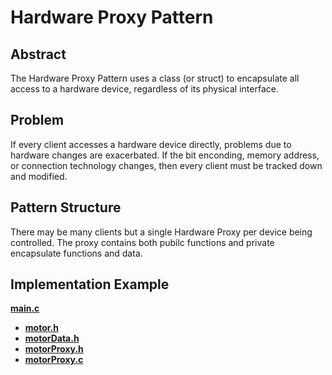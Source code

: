 # Hardware Proxy Pattern

## Abstract

The Hardware Proxy Pattern uses a class (or struct) to encapsulate
all access to a hardware device, regardless of its physical interface.

## Problem

If every client accesses a hardware device directly, problems due to
hardware changes are exacerbated. If the bit enconding, memory address, 
or connection technology changes, then every client must be tracked down
and modified.

## Pattern Structure

There may be many clients but a single Hardware Proxy per device being
controlled. The proxy contains both pubilc functions and private encapsulate
functions and data.

## Implementation Example

**[main.c](App/Src/main.c)**

- **[motor.h](App/Inc/motor.h)**
- **[motorData.h](App/Inc/motorData.h)**
- **[motorProxy.h](App/Inc/motorProxy.h)**
- **[motorProxy.c](App/Src/motorProxy.c)**
